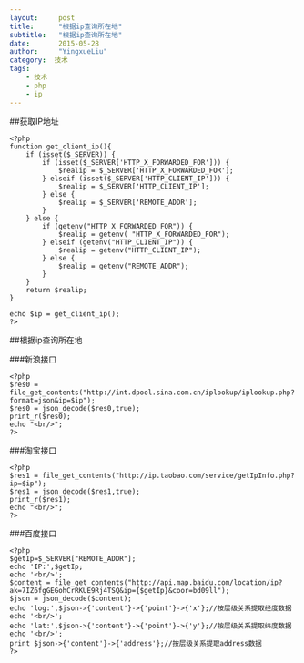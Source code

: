 ```yaml
---
layout:     post
title:      "根据ip查询所在地"
subtitle:   "根据ip查询所在地"
date:       2015-05-28
author:     "YingxueLiu"
category:  技术
tags:
    - 技术
    - php
    - ip
---
```


##获取IP地址

    <?php
    function get_client_ip(){
        if (isset($_SERVER)) {
            if (isset($_SERVER['HTTP_X_FORWARDED_FOR'])) {
                $realip = $_SERVER['HTTP_X_FORWARDED_FOR'];
            } elseif (isset($_SERVER['HTTP_CLIENT_IP'])) {
                $realip = $_SERVER['HTTP_CLIENT_IP'];
            } else {
                $realip = $_SERVER['REMOTE_ADDR'];
            }
        } else {
            if (getenv("HTTP_X_FORWARDED_FOR")) {
                $realip = getenv( "HTTP_X_FORWARDED_FOR");
            } elseif (getenv("HTTP_CLIENT_IP")) {
                $realip = getenv("HTTP_CLIENT_IP");
            } else {
                $realip = getenv("REMOTE_ADDR");
            }
        }
        return $realip;
    }

    echo $ip = get_client_ip();
    ?>

<!-- more -->
##根据ip查询所在地

###新浪接口

    <?php
    $res0 = file_get_contents("http://int.dpool.sina.com.cn/iplookup/iplookup.php?format=json&ip=$ip");
    $res0 = json_decode($res0,true);
    print_r($res0);
    echo "<br/>";
    ?>

###淘宝接口

    <?php
    $res1 = file_get_contents("http://ip.taobao.com/service/getIpInfo.php?ip=$ip");
    $res1 = json_decode($res1,true);
    print_r($res1);
    echo "<br/>";
    ?>

###百度接口

    <?php 
    $getIp=$_SERVER["REMOTE_ADDR"];
    echo 'IP:',$getIp;
    echo '<br/>';
    $content = file_get_contents("http://api.map.baidu.com/location/ip?ak=7IZ6fgGEGohCrRKUE9Rj4TSQ&ip={$getIp}&coor=bd09ll");
    $json = json_decode($content);
    echo 'log:',$json->{'content'}->{'point'}->{'x'};//按层级关系提取经度数据
    echo '<br/>';
    echo 'lat:',$json->{'content'}->{'point'}->{'y'};//按层级关系提取纬度数据
    echo '<br/>';
    print $json->{'content'}->{'address'};//按层级关系提取address数据
    ?>